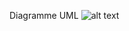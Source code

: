 Diagramme UML
![alt text](https://cdn.discordapp.com/attachments/685214044478505146/912417083126591550/A_Star-Based_LAN.png)